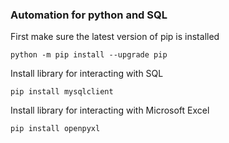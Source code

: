 ### Automation for python and SQL

First make sure the latest version of pip is installed
```shell
python -m pip install --upgrade pip
```

Install library for interacting with SQL
```shell
pip install mysqlclient
```
Install library for interacting with Microsoft Excel
```shell
pip install openpyxl
```
